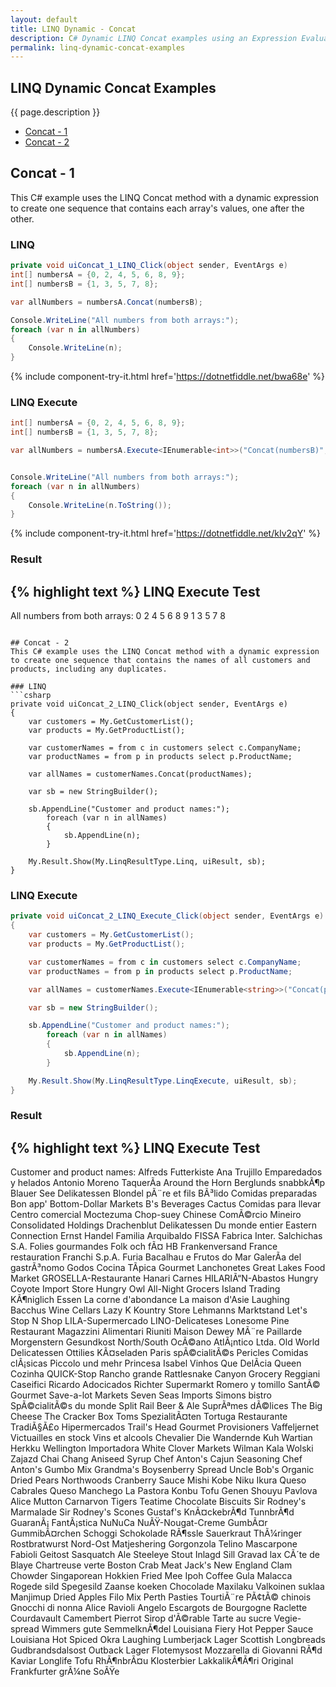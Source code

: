 ```yaml
---
layout: default
title: LINQ Dynamic - Concat
description: C# Dynamic LINQ Concat examples using an Expression Evaluator.
permalink: linq-dynamic-concat-examples
---
```




## LINQ Dynamic Concat Examples
{{ page.description }}

- [Concat - 1](#concat---1)
- [Concat - 2](#concat---2)

## Concat - 1
This C# example uses the LINQ Concat method with a dynamic expression to create one sequence that contains each array's values, one after the other.

### LINQ
```csharp
private void uiConcat_1_LINQ_Click(object sender, EventArgs e)
int[] numbersA = {0, 2, 4, 5, 6, 8, 9};
int[] numbersB = {1, 3, 5, 7, 8};

var allNumbers = numbersA.Concat(numbersB);

Console.WriteLine("All numbers from both arrays:");
foreach (var n in allNumbers)
{
	Console.WriteLine(n);
}
```
{% include  component-try-it.html href='https://dotnetfiddle.net/bwa68e' %}

### LINQ Execute
```csharp
int[] numbersA = {0, 2, 4, 5, 6, 8, 9};
int[] numbersB = {1, 3, 5, 7, 8};

var allNumbers = numbersA.Execute<IEnumerable<int>>("Concat(numbersB)", new {numbersB});


Console.WriteLine("All numbers from both arrays:");
foreach (var n in allNumbers)
{
	Console.WriteLine(n.ToString());
}
```
{% include  component-try-it.html href='https://dotnetfiddle.net/kIv2qY' %}

### Result
{% highlight text %}
LINQ Execute Test
------------------------------
All numbers from both arrays: 
0 
2 
4 
5 
6 
8 
9 
1 
3 
5 
7 
8

```

## Concat - 2
This C# example uses the LINQ Concat method with a dynamic expression to create one sequence that contains the names of all customers and products, including any duplicates.

### LINQ
```csharp
private void uiConcat_2_LINQ_Click(object sender, EventArgs e)
{
	var customers = My.GetCustomerList();
	var products = My.GetProductList();

	var customerNames = from c in customers select c.CompanyName;
	var productNames = from p in products select p.ProductName;

	var allNames = customerNames.Concat(productNames);

	var sb = new StringBuilder();

	sb.AppendLine("Customer and product names:");
		foreach (var n in allNames)
		{
			sb.AppendLine(n);
		}

	My.Result.Show(My.LinqResultType.Linq, uiResult, sb);
}
```

### LINQ Execute
```csharp
private void uiConcat_2_LINQ_Execute_Click(object sender, EventArgs e)
{
	var customers = My.GetCustomerList();
	var products = My.GetProductList();

	var customerNames = from c in customers select c.CompanyName;
	var productNames = from p in products select p.ProductName;

	var allNames = customerNames.Execute<IEnumerable<string>>("Concat(productNames)", new {productNames});

	var sb = new StringBuilder();

	sb.AppendLine("Customer and product names:");
		foreach (var n in allNames)
		{
			sb.AppendLine(n);
		}

	My.Result.Show(My.LinqResultType.LinqExecute, uiResult, sb);
}
```

### Result
{% highlight text %}
LINQ Execute Test
------------------------------
Customer and product names:
Alfreds Futterkiste
Ana Trujillo Emparedados y helados
Antonio Moreno TaquerÃ­a
Around the Horn
Berglunds snabbkÃ¶p
Blauer See Delikatessen
Blondel pÃ¨re et fils
BÃ³lido Comidas preparadas
Bon app'
Bottom-Dollar Markets
B's Beverages
Cactus Comidas para llevar
Centro comercial Moctezuma
Chop-suey Chinese
ComÃ©rcio Mineiro
Consolidated Holdings
Drachenblut Delikatessen
Du monde entier
Eastern Connection
Ernst Handel
Familia Arquibaldo
FISSA Fabrica Inter. Salchichas S.A.
Folies gourmandes
Folk och fÃ¤ HB
Frankenversand
France restauration
Franchi S.p.A.
Furia Bacalhau e Frutos do Mar
GalerÃ­a del gastrÃ³nomo
Godos Cocina TÃ­pica
Gourmet Lanchonetes
Great Lakes Food Market
GROSELLA-Restaurante
Hanari Carnes
HILARIÃ“N-Abastos
Hungry Coyote Import Store
Hungry Owl All-Night Grocers
Island Trading
KÃ¶niglich Essen
La corne d'abondance
La maison d'Asie
Laughing Bacchus Wine Cellars
Lazy K Kountry Store
Lehmanns Marktstand
Let's Stop N Shop
LILA-Supermercado
LINO-Delicateses
Lonesome Pine Restaurant
Magazzini Alimentari Riuniti
Maison Dewey MÃ¨re Paillarde
Morgenstern Gesundkost
North/South
OcÃ©ano AtlÃ¡ntico Ltda.
Old World Delicatessen
Ottilies KÃ¤seladen
Paris spÃ©cialitÃ©s
Pericles Comidas clÃ¡sicas
Piccolo und mehr
Princesa Isabel Vinhos
Que DelÃ­cia
Queen Cozinha
QUICK-Stop
Rancho grande
Rattlesnake Canyon Grocery
Reggiani Caseifici
Ricardo Adocicados
Richter Supermarkt
Romero y tomillo SantÃ© Gourmet
Save-a-lot Markets
Seven Seas Imports
Simons bistro
SpÃ©cialitÃ©s du monde
Split Rail Beer & Ale
SuprÃªmes dÃ©lices
The Big Cheese
The Cracker Box
Toms SpezialitÃ¤ten
Tortuga Restaurante
TradiÃ§Ã£o Hipermercados
Trail's Head Gourmet Provisioners
Vaffeljernet
Victuailles en stock
Vins et alcools Chevalier
Die Wandernde Kuh
Wartian Herkku
Wellington Importadora
White Clover Markets
Wilman Kala
Wolski Zajazd
Chai
Chang
Aniseed Syrup
Chef Anton's Cajun Seasoning
Chef Anton's Gumbo Mix
Grandma's Boysenberry Spread
Uncle Bob's Organic Dried Pears
Northwoods Cranberry Sauce
Mishi Kobe Niku
Ikura
Queso Cabrales
Queso Manchego La Pastora
Konbu
Tofu
Genen Shouyu
Pavlova
Alice Mutton
Carnarvon Tigers
Teatime Chocolate Biscuits
Sir Rodney's Marmalade 
Sir Rodney's Scones 
Gustaf's KnÃ¤ckebrÃ¶d 
TunnbrÃ¶d 
GuaranÃ¡ FantÃ¡stica 
NuNuCa NuÃŸ-Nougat-Creme 
GumbÃ¤r GummibÃ¤rchen 
Schoggi Schokolade 
RÃ¶ssle Sauerkraut 
ThÃ¼ringer Rostbratwurst 
Nord-Ost Matjeshering 
Gorgonzola Telino 
Mascarpone Fabioli 
Geitost 
Sasquatch Ale 
Steeleye Stout 
Inlagd Sill 
Gravad lax 
CÃ´te de Blaye 
Chartreuse verte 
Boston Crab Meat 
Jack's New England Clam Chowder 
Singaporean Hokkien Fried Mee 
Ipoh Coffee 
Gula Malacca 
Rogede sild 
Spegesild 
Zaanse koeken 
Chocolade 
Maxilaku 
Valkoinen suklaa 
Manjimup Dried Apples 
Filo Mix 
Perth Pasties 
TourtiÃ¨re 
PÃ¢tÃ© chinois 
Gnocchi di nonna Alice 
Ravioli Angelo 
Escargots de Bourgogne 
Raclette Courdavault 
Camembert Pierrot 
Sirop d'Ã©rable 
Tarte au sucre 
Vegie-spread 
Wimmers gute SemmelknÃ¶del 
Louisiana Fiery Hot Pepper Sauce 
Louisiana Hot Spiced Okra 
Laughing Lumberjack Lager 
Scottish Longbreads 
Gudbrandsdalsost 
Outback Lager 
Flotemysost 
Mozzarella di Giovanni 
RÃ¶d Kaviar 
Longlife Tofu 
RhÃ¶nbrÃ¤u Klosterbier 
LakkalikÃ¶Ã¶ri 
Original Frankfurter grÃ¼ne SoÃŸe

```

